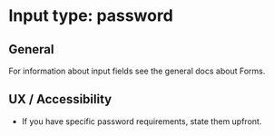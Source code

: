 # Input type: password

## General

For information about input fields see the general docs about Forms.

## UX / Accessibility

* If you have specific password requirements, state them upfront.
